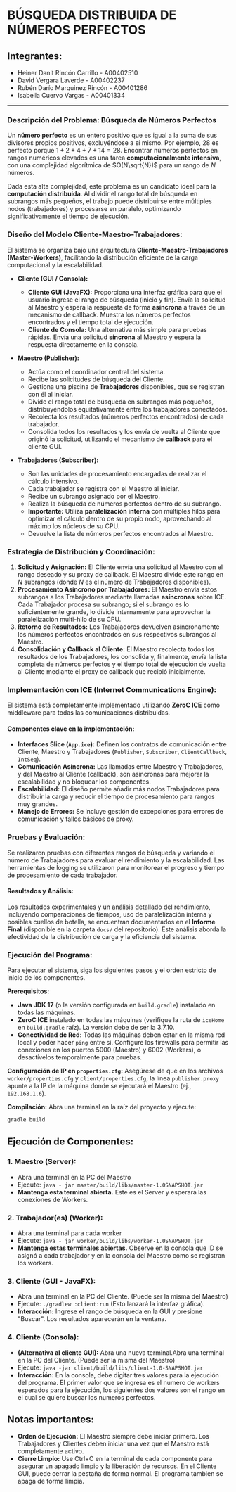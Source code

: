 # BÚSQUEDA DISTRIBUIDA DE NÚMEROS PERFECTOS

## Integrantes:

* Heiner Danit Rincón Carrillo - A00402510
* David Vergara Laverde - A00402237
* Rubén Darío Marquinez Rincón - A00401286
* Isabella Cuervo Vargas - A00401334

---

### Descripción del Problema: Búsqueda de Números Perfectos

Un **número perfecto** es un entero positivo que es igual a la suma de sus divisores propios positivos, excluyéndose a sí mismo. Por ejemplo, 28 es perfecto porque $1 + 2 + 4 + 7 + 14 = 28$. Encontrar números perfectos en rangos numéricos elevados es una tarea **computacionalmente intensiva**, con una complejidad algorítmica de $O(N\sqrt{N})$ para un rango de $N$ números.

Dada esta alta complejidad, este problema es un candidato ideal para la **computación distribuida**. Al dividir el rango total de búsqueda en subrangos más pequeños, el trabajo puede distribuirse entre múltiples nodos (trabajadores) y procesarse en paralelo, optimizando significativamente el tiempo de ejecución.

### Diseño del Modelo Cliente-Maestro-Trabajadores:

El sistema se organiza bajo una arquitectura **Cliente-Maestro-Trabajadores (Master-Workers)**, facilitando la distribución eficiente de la carga computacional y la escalabilidad.

* **Cliente (GUI / Consola):**
    * **Cliente GUI (JavaFX):** Proporciona una interfaz gráfica para que el usuario ingrese el rango de búsqueda (inicio y fin). Envía la solicitud al Maestro y espera la respuesta de forma **asíncrona** a través de un mecanismo de callback. Muestra los números perfectos encontrados y el tiempo total de ejecución.
    * **Cliente de Consola:** Una alternativa más simple para pruebas rápidas. Envía una solicitud **síncrona** al Maestro y espera la respuesta directamente en la consola.

* **Maestro (Publisher):**
    * Actúa como el coordinador central del sistema.
    * Recibe las solicitudes de búsqueda del Cliente.
    * Gestiona una piscina de **Trabajadores** disponibles, que se registran con él al iniciar.
    * Divide el rango total de búsqueda en subrangos más pequeños, distribuyéndolos equitativamente entre los trabajadores conectados.
    * Recolecta los resultados (números perfectos encontrados) de cada trabajador.
    * Consolida todos los resultados y los envía de vuelta al Cliente que originó la solicitud, utilizando el mecanismo de **callback** para el cliente GUI.

* **Trabajadores (Subscriber):**
    * Son las unidades de procesamiento encargadas de realizar el cálculo intensivo.
    * Cada trabajador se registra con el Maestro al iniciar.
    * Recibe un subrango asignado por el Maestro.
    * Realiza la búsqueda de números perfectos dentro de su subrango.
    * **Importante:** Utiliza **paralelización interna** con múltiples hilos para optimizar el cálculo dentro de su propio nodo, aprovechando al máximo los núcleos de su CPU.
    * Devuelve la lista de números perfectos encontrados al Maestro.

### Estrategia de Distribución y Coordinación:

1.  **Solicitud y Asignación:** El Cliente envía una solicitud al Maestro con el rango deseado y su proxy de callback. El Maestro divide este rango en $N$ subrangos (donde $N$ es el número de Trabajadores disponibles).
2.  **Procesamiento Asíncrono por Trabajadores:** El Maestro envía estos subrangos a los Trabajadores mediante llamadas **asíncronas** sobre ICE. Cada Trabajador procesa su subrango; si el subrango es lo suficientemente grande, lo divide internamente para aprovechar la paralelización multi-hilo de su CPU.
3.  **Retorno de Resultados:** Los Trabajadores devuelven asíncronamente los números perfectos encontrados en sus respectivos subrangos al Maestro.
4.  **Consolidación y Callback al Cliente:** El Maestro recolecta todos los resultados de los Trabajadores, los consolida y, finalmente, envía la lista completa de números perfectos y el tiempo total de ejecución de vuelta al Cliente mediante el proxy de callback que recibió inicialmente.

### Implementación con ICE (Internet Communications Engine):

El sistema está completamente implementado utilizando **ZeroC ICE** como middleware para todas las comunicaciones distribuidas.

#### Componentes clave en la implementación:

* **Interfaces Slice (`App.ice`):** Definen los contratos de comunicación entre Cliente, Maestro y Trabajadores (`Publisher`, `Subscriber`, `ClientCallback`, `IntSeq`).
* **Comunicación Asíncrona:** Las llamadas entre Maestro y Trabajadores, y del Maestro al Cliente (callback), son asíncronas para mejorar la escalabilidad y no bloquear los componentes.
* **Escalabilidad:** El diseño permite añadir más nodos Trabajadores para distribuir la carga y reducir el tiempo de procesamiento para rangos muy grandes.
* **Manejo de Errores:** Se incluye gestión de excepciones para errores de comunicación y fallos básicos de proxy.

### Pruebas y Evaluación:

Se realizaron pruebas con diferentes rangos de búsqueda y variando el número de Trabajadores para evaluar el rendimiento y la escalabilidad. Las herramientas de logging se utilizaron para monitorear el progreso y tiempo de procesamiento de cada trabajador.

#### Resultados y Análisis:

Los resultados experimentales y un análisis detallado del rendimiento, incluyendo comparaciones de tiempos, uso de paralelización interna y posibles cuellos de botella, se encuentran documentados en el **Informe Final** (disponible en la carpeta `docs/` del repositorio). Este análisis aborda la efectividad de la distribución de carga y la eficiencia del sistema.

### Ejecución del Programa:

Para ejecutar el sistema, siga los siguientes pasos y el orden estricto de inicio de los componentes.

**Prerequisitos:**
* **Java JDK 17** (o la versión configurada en `build.gradle`) instalado en todas las máquinas.
* **ZeroC ICE** instalado en todas las máquinas (verifique la ruta de `iceHome` en `build.gradle` raíz). La versión debe de ser la 3.7.10.
* **Conectividad de Red:** Todas las máquinas deben estar en la misma red local y poder hacer `ping` entre sí. Configure los firewalls para permitir las conexiones en los puertos 5000 (Maestro) y 6002 (Workers), o desactívelos temporalmente para pruebas.

**Configuración de IP en `properties.cfg`:**
Asegúrese de que en los archivos `worker/properties.cfg` y `client/properties.cfg`, la línea `publisher.proxy` apunte a la IP de la máquina donde se ejecutará el Maestro (ej., `192.168.1.6`).

**Compilación:**
Abra una terminal en la raíz del proyecto y ejecute:
```bash
gradle build
```

## Ejecución de Componentes:

### 1. Maestro (Server):

* Abra una terminal en la PC del Maestro
* Ejecute: ```java - jar master/build/libs/master-1.0SNAPSHOT.jar```
* **Mantenga esta terminal abierta.** Este es el Server y esperará las conexiones de Workers.

### 2. Trabajador(es) (Worker):

* Abra una terminal para cada worker
* Ejecute: ```java - jar worker/build/libs/worker-1.0SNAPSHOT.jar```
* **Mantenga estas terminales abiertas.** Observe en la consola que ID se asignó a cada trabajador y en la consola del Maestro como se registran los workers.

### 3. Cliente (GUI - JavaFX):

* Abra una terminal en la PC del Cliente. (Puede ser la misma del Maestro)
* Ejecute: ```./gradlew :client:run``` (Esto lanzará la interfaz gráfica).
* **Interacción:** Ingrese el rango de búsqueda en la GUI y presione "Buscar". Los resultados aparecerán en la ventana.

### 4. Cliente (Consola):

* **(Alternativa al cliente GUI):** Abra una nueva terminal.Abra una terminal en la PC del Cliente. (Puede ser la misma del Maestro)
* Ejecute: ```java -jar client/build/libs/client-1.0-SNAPSHOT.jar```
* **Interacción:** En la consola, debe digitar tres valores para la ejecución del programa. El primer valor que se ingresa es el numero de workers esperados para la ejecución, los siguientes dos valores son el rango en el cual se quiere buscar los numeros perfectos. 

## Notas importantes:

* **Orden de Ejecución:** El Maestro siempre debe iniciar primero. Los Trabajadores y Clientes deben iniciar una vez que el Maestro está completamente activo.
* **Cierre Limpio:** Use Ctrl+C en la terminal de cada componente para asegurar un apagado limpio y la liberación de recursos. En el Cliente GUI, puede cerrar la pestaña de forma normal. El programa tambien se apaga de forma limpia.
